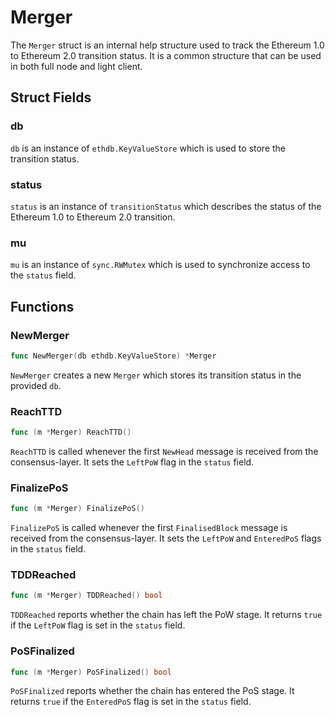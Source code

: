 # Merger

The `Merger` struct is an internal help structure used to track the Ethereum 1.0 to Ethereum 2.0 transition status. It is a common structure that can be used in both full node and light client.

## Struct Fields

### db

`db` is an instance of `ethdb.KeyValueStore` which is used to store the transition status.

### status

`status` is an instance of `transitionStatus` which describes the status of the Ethereum 1.0 to Ethereum 2.0 transition.

### mu

`mu` is an instance of `sync.RWMutex` which is used to synchronize access to the `status` field.

## Functions

### NewMerger

```go
func NewMerger(db ethdb.KeyValueStore) *Merger
```

`NewMerger` creates a new `Merger` which stores its transition status in the provided `db`.

### ReachTTD

```go
func (m *Merger) ReachTTD()
```

`ReachTTD` is called whenever the first `NewHead` message is received from the consensus-layer. It sets the `LeftPoW` flag in the `status` field.

### FinalizePoS

```go
func (m *Merger) FinalizePoS()
```

`FinalizePoS` is called whenever the first `FinalisedBlock` message is received from the consensus-layer. It sets the `LeftPoW` and `EnteredPoS` flags in the `status` field.

### TDDReached

```go
func (m *Merger) TDDReached() bool
```

`TDDReached` reports whether the chain has left the PoW stage. It returns `true` if the `LeftPoW` flag is set in the `status` field.

### PoSFinalized

```go
func (m *Merger) PoSFinalized() bool
```

`PoSFinalized` reports whether the chain has entered the PoS stage. It returns `true` if the `EnteredPoS` flag is set in the `status` field.